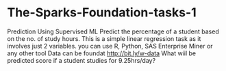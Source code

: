# The-Sparks-Foundation-tasks-1
Prediction Using Supervised ML Predict the percentage of a student based on the no. of study hours.
This is a simple linear regression task as it involves just 2 variables.
you can use R, Python, SAS Enterprise Miner or any other tool
Data can be foundat http://bit.ly/w-data
What wiil be predicted score if a student studies for 9.25hrs/day?
